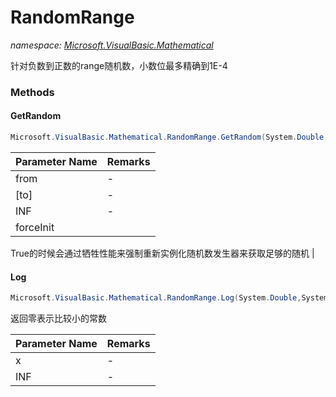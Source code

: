 ﻿# RandomRange
_namespace: <a href="#" onClick="load('/docs/Microsoft.VisualBasic.Mathematical/index.md')">Microsoft.VisualBasic.Mathematical</a>_

针对负数到正数的range随机数，小数位最多精确到1E-4



### Methods

#### GetRandom
```csharp
Microsoft.VisualBasic.Mathematical.RandomRange.GetRandom(System.Double,System.Double,System.Int32,System.Boolean)
```


|Parameter Name|Remarks|
|--------------|-------|
|from|-|
|[to]|-|
|INF|-|
|forceInit|
 True的时候会通过牺牲性能来强制重新实例化随机数发生器来获取足够的随机
 |


#### Log
```csharp
Microsoft.VisualBasic.Mathematical.RandomRange.Log(System.Double,System.Int32)
```
返回零表示比较小的常数

|Parameter Name|Remarks|
|--------------|-------|
|x|-|
|INF|-|



